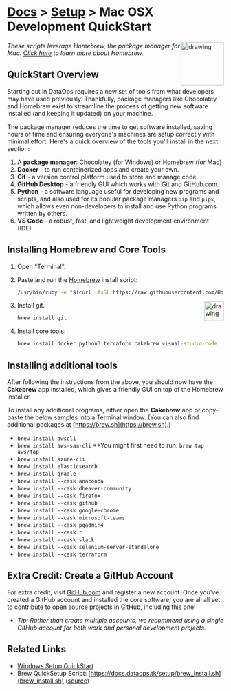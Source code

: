 # [Docs](../README.md) > [Setup](../setup/index.html) > Mac OSX Development QuickStart

<!-- markdownlint-disable MD033 - no-inline-html -->

<a href="https://brew.sh"><img src="https://brew.sh/assets/img/linuxbrew.png" alt="drawing" width="100" style="float: right"/></a>

<!-- markdownlint-capture -->
<!-- markdownlint-disable -->
<!-- markdownlint-restore -->

_These scripts leverage Homebrew, the package manager for Mac. [Click here](https://brew.sh) to learn more about Homebrew._

## QuickStart Overview

Starting out in DataOps requires a new set of tools from what developers may have used previously. Thankfully, package managers like Chocolatey and Homebrew exist to streamline the process of getting new software installed (and keeping it updated) on your machine.

The package manager reduces the time to get software installed, saving hours of time and ensuring everyone's machines are setup correctly with minimal effort. Here's a quick overview of the tools you'll install in the next section:

1. A **package manager**: Chocolatey (for Windows) or Homebrew (for Mac)
2. **Docker** - to run containerized apps and create your own.
3. **Git** - a version control platform used to store and manage code.
4. **GitHub Desktop** - a friendly GUI which works with Git and GitHub.com.
5. **Python** - a software language useful for developing new programs and scripts, and also used for its popular package managers `pip` and `pipx`, which allows even non-developers to install and use Python programs written by others.
6. **VS Code** - a robust, fast, and lightweight development environment (IDE).

## Installing Homebrew and Core Tools

1. Open "Terminal".
2. Paste and run the [Homebrew](https://brew.sh) install script:

   ```bash
   /usr/bin/ruby -e "$(curl -fsSL https://raw.githubusercontent.com/Homebrew/install/master/install)"
   ```

   <a href="https://git-scm.com/"><img src="https://git-scm.com/images/logo@2x.png" alt="drawing" width="45" style="float: right"/></a>

3. Install git.

   ```cmd
   brew install git
   ```

4. Install core tools:

   ```cmd
   brew install docker python3 terraform cakebrew visual-studio-code
   ```

## Installing additional tools

After following the instructions from the above, you should now have the **Cakebrew** app installed, which gives a friendly GUI on top of the Homebrew installer.

To install any additional programs, either open the **Cakebrew** app or copy-paste the below samples into a Terminal window. (You can also find additional packages at [https://brew.sh](https://brew.sh).)

- `brew install awscli`
- `brew install aws-sam-cli` **You might first need to run: `brew tap aws/tap`
- `brew install azure-cli`
- `brew install elasticsearch`
- `brew install gradle`
- `brew install --cask anaconda`
- `brew install --cask dbeaver-community`
- `brew install --cask firefox`
- `brew install --cask github`
- `brew install --cask google-chrome`
- `brew install --cask microsoft-teams`
- `brew install --cask pgadmin4`
- `brew install --cask r`
- `brew install --cask slack`
- `brew install --cask selenium-server-standalone`
- `brew install --cask terraform`

## Extra Credit: Create a GitHub Account

For extra credit, visit [GitHub.com](https://github.com/) and register a new account. Once you've created a GitHub account and installed the core software, you are all all set to contribute to open source projects in GitHub, including this one!

- _Tip: Rather than create multiple accounts, we recommend using a single GitHub account for both work and personal development projects._

## Related Links

- [Windows Setup QuickStart](windows.md)
- Brew QuickSetup Script: [https://docs.dataops.tk/setup/brew_install.sh](brew_install.sh) ([source](https://github.com/slalom-ggp/dataops-docs/blob/master/setup/brew_install.sh))
